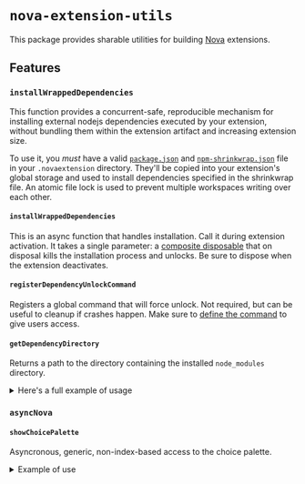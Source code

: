 # `nova-extension-utils`

This package provides sharable utilities for building [Nova](http://nova.app) extensions.

## Features

### `installWrappedDependencies`

This function provides a concurrent-safe, reproducible mechanism for installing external nodejs dependencies executed by your extension, without bundling them within the extension artifact and increasing extension size.

To use it, you _must_ have a valid [`package.json`](https://docs.npmjs.com/files/package.json) and [`npm-shrinkwrap.json`](https://docs.npmjs.com/configuring-npm/shrinkwrap-json.html) file in your `.novaextension` directory. They'll be copied into your extension's global storage and used to install dependencies specified in the shrinkwrap file. An atomic file lock is used to prevent multiple workspaces writing over each other.

#### `installWrappedDependencies`

This is an async function that handles installation. Call it during extension activation. It takes a single parameter: a [composite disposable](https://docs.nova.app/api-reference/composite-disposable/) that on disposal kills the installation process and unlocks. Be sure to dispose when the extension deactivates.

#### `registerDependencyUnlockCommand`

Registers a global command that will force unlock. Not required, but can be useful to cleanup if crashes happen. Make sure to [define the command](https://docs.nova.app/extensions/commands/) to give users access.

#### `getDependencyDirectory`

Returns a path to the directory containing the installed `node_modules` directory.

<details>

<summary>Here's a full example of usage</summary>

```ts
import { dependencyManagement } from "nova-extension-utils";

const compositeDisposable = new CompositeDisposable();

dependencyManagement.registerDependencyUnlockCommand(
  "com.example.extension.unlock"
);

async function asyncActivate() {
  await dependencyManagement.installWrappedDependencies(compositeDisposable);

  const execPath = nova.path.join(
    dependencyManagement.getDependencyDirectory(),
    "node_modules",
    ".bin",
    "executable"
  );
  const process = new Process(execPath);
  compositeDisposable.add({
    dispose() {
      process.terminate();
    },
  });
  process.start();
}

export function activate() {
  console.log("activating...");
  return asyncActivate()
    .catch((err) => {
      console.error(err);
    })
    .then(() => {
      console.log("activated");
    });
}

export function deactivate() {
  compositeDisposable.dispose();
}
```

</details>

### `asyncNova`

#### `showChoicePalette`

Asyncronous, generic, non-index-based access to the choice palette.

<details>

<summary>Example of use</summary>

```ts
import type * as lspTypes from "vscode-languageserver-protocol";
import { asyncNova } from "nova-extension-utils";

async function foo(items: lspTypes.CompletionItem[]) {
  const choice: lspTypes.CompletionItem | null = await asyncNova(
    items,
    (item) => `${item.label}${item.detail ? `- ${item.detail}` : ""}`,
    { placeholder: "suggestions" }
  );
  if (!choice) {
    return;
  }
  console.log(choice);
}
```

</details>
